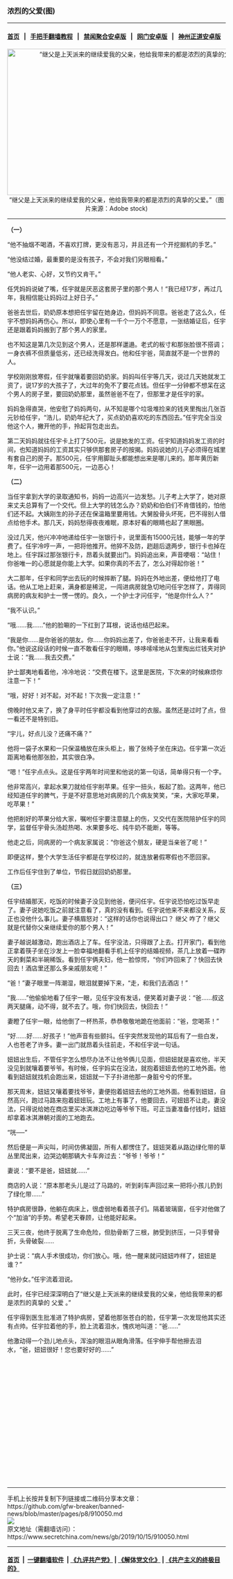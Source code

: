 ### 浓烈的父爱(图)
------------------------

#### [首页](https://github.com/gfw-breaker/banned-news/blob/master/README.md) &nbsp;&nbsp;|&nbsp;&nbsp; [手把手翻墙教程](https://github.com/gfw-breaker/guides/wiki) &nbsp;&nbsp;|&nbsp;&nbsp; [禁闻聚合安卓版](https://github.com/gfw-breaker/bn-android) &nbsp;&nbsp;|&nbsp;&nbsp; [网门安卓版](https://github.com/oGate2/oGate) &nbsp;&nbsp;|&nbsp;&nbsp; [神州正道安卓版](https://github.com/SzzdOgate/update) 



<div class="article_right" style="fone-color:#000">
 <p style="text-align:center">
  <img alt="“继父是上天派来的继续爱我的父亲，他给我带来的都是浓烈的真挚的父爱。”" src="http://img2.secretchina.com/pic/2019/10-11/p2537632a727515357-ss.jpg" style="height:337px; width:600px"/>
  <br>
   “继父是上天派来的继续爱我的父亲，他给我带来的都是浓烈的真挚的父爱。”（图片来源：Adobe stock)
   <span id="hideid" name="hideid" style="color:red;display:none;">
    <span href="https://www.secretchina.com">
    </span>
   </span>
  </br>
 </p>
 <div id="txt-mid1-t21-2017">
  

---


  </div>
 </div>
 <p>
  <strong>
   （一）
  </strong>
  <span id="hideid" name="hideid" style="color:red;display:none;">
   <span href="https://www.secretchina.com">
   </span>
  </span>
 </p>
 <p>
  “他不抽烟不喝酒，不喜欢打牌，更没有恶习，并且还有一个开挖掘机的手艺。”
 </p>
 <p>
  “他没结过婚，最重要的是没有孩子，不会对我们另眼相看。”
 </p>
 <p>
  “他人老实、心好，又节约又肯干。”
 </p>
 <p>
  任凭妈妈说破了嘴，任宇就是厌恶这套房子里的那个男人！“我已经17岁，再过几年，我相信能让妈妈过上好日子。”
 </p>
 <p>
  爸爸去世后，奶奶原本想把任宇留在她身边，但妈妈不同意。爸爸走了这么久，任宇不想妈妈再伤心。所以，即使心里有一千个一万个不愿意，一张结婚证后，任宇还是跟着妈妈搬到了那个男人的家里。
 </p>
 <p>
  也不知这是第几次见到这个男人，还是那样邋遢。老式的板寸和那张脸很不搭调；一身衣裤不但质量低劣，还已经洗得发白。他和任宇爸，简直就不是一个世界的人。
 </p>
 <p>
  学校刚刚放寒假，任宇就嚷着要回奶奶家。妈妈叫任宇等几天，说过几天她就发工资了，说17岁的大孩子了，大过年的免不了要花点钱。但任宇一分钟都不想呆在这个男人的房子里，要回奶奶那里，虽然爸爸不在了，但那里才是任宇的家。
 </p>
 <p>
  妈妈急得直哭，他安慰了妈妈两句，从不知是哪个垃圾堆捡来的钱夹里掏出几张百元钞给任宇，“浩儿，奶奶年纪大了，买点奶奶喜欢吃的东西回去。”任宇完全当没他这个人，撇开他的手，拎起背包走出去。
 </p>
 <p>
  第二天妈妈就往任宇卡上打了500元，说是她发的工资。任宇知道妈妈发工资的时间，也知道妈妈的工资其实只够供那套房子的按揭。妈妈说她的儿子必须得在城里有套自己的房子。那500元，任宇用脚趾头都能想出来是哪儿来的。那年黄历新年，任宇一边用着那500元，一边恶心！
 </p>
 <p>
  <strong>
   （二）
  </strong>
 </p>
 <p>
  当任宇拿到大学的录取通知书，妈妈一边高兴一边发愁。儿子考上大学了，她对原来丈夫总算有了一个交代。但上大学的钱怎么办？奶奶和伯伯们不肯借钱的，怕他们还不起。大姨刚生的孙子还在保温箱里要用钱。大舅股骨头坏死，巴不得别人借点给他手术。那几天，妈妈愁得夜夜难眠，原本好看的眼睛也起了黑眼圈。
 </p>
 <p>
  没过几天，他兴冲冲地递给任宇一张银行卡，说里面有15000元钱，能够一年的学费了。任宇冷哼一声，一把将他推开。他猝不及防，趔趄后退两步，银行卡也掉在地上。任宇踩过那张银行卡，昂着头就要出门。妈妈追出来，声音哽咽：“站住！你爸唯一的心愿就是你能上大学。如果你真的不去了，怎么对得起你爸！”
 </p>
 <p>
  大二那年，任宇和同学出去玩的时候摔断了腿。妈妈在外地出差，便给他打了电话。他从工地上赶来，满身都是稀泥，一闯进病房就急切地问任宇怎样了，弄得同病房的病友和护士一愣一愣的。良久，一个护士才问任宇，“他是你什么人？”
 </p>
 <p>
  “我不认识。”
 </p>
 <p>
  “哦……我……”他的脸唰的一下红到了耳根，说话也结巴起来。
 </p>
 <p>
  “我是你……是你爸爸的朋友。你……你妈妈出差了，你爸爸走不开，让我来看看你。”他说这段话的时候一直不敢看任宇的眼睛，哆哆嗦嗦地从包里掏出烂钱夹对护士说：“我……我去交费。”
 </p>
 <p>
  护士鄙夷地看着他，冷冷地说：“交费在楼下。这里是医院，下次来的时候麻烦你注意一下！”
 </p>
 <p>
  “哦，好好！对不起，对不起！下次我一定注意！”
 </p>
 <p>
  傍晚时他又来了，换了身平时任宇都没看到他穿过的衣服。虽然还是过时了点，但一看还不是特别旧。
 </p>
 <p>
  “宇儿，好点儿没？还痛不痛？”
 </p>
 <p>
  他将一袋子水果和一只保温桶放在床头柜上，搬了张椅子坐在床边。任宇第一次近距离地看他那张脸，其实很白净。
 </p>
 <p>
  “嗯！”任宇点点头。这是任宇两年时间里和他说的第一句话，简单得只有一个字。
 </p>
 <p>
  他非常高兴，拿起水果刀就给任宇削苹果。任宇一扭头，板起了脸。这两年，他已经知道任宇的脾气，于是不好意思地对病房的几个病友笑笑，“来，大家吃苹果，吃苹果！”
 </p>
 <center>
  <div style="max-width: 632px;height:180px; display: none; text-align: center; margin: 0 auto; overflow: hidden;overflow-x: hidden;">
   <div id="taboola-midarticle-thumbnails" style="max-width: 632px;height:180px;overflow: hidden;overflow-x: hidden;">
   </div>
  </div>
  <div>
   <ins class="adsbygoogle" data-ad-client="ca-pub-1276641434651360" data-ad-format="fluid" data-ad-layout="in-article" data-ad-slot="5164544770" style="display:block; text-align:center;">
   </ins>
  </div>
 </center>
 <p>
  他把削好的苹果分给大家，嘱咐任宇要注意腿上的伤，又交代在医院陪护任宇的同学，监督任宇骨头汤趁热喝、水果要多吃、纯牛奶不能断，等等。
 </p>
 <p>
  他走之后，同病房的一个病友家属说：“你爸这个朋友，硬是当亲爸了呢！”
 </p>
 <p>
  即便这样，整个大学生活任宇都是在学校过的，就连放暑假寒假也不愿回家。
 </p>
 <p>
  工作后任宇住到了单位，节假日就回奶奶那里。
 </p>
 <p>
  <strong>
   （三）
  </strong>
 </p>
 <p>
  任宇结婚那天，吃饭的时候妻子没见到他爸，便问任宇。任宇说恐怕吃过饭早走了。妻子说她吃饭之前就注意看了，真的没有看到。任宇说他来不来都没关系，反正也没他什么事儿。妻子横眉怒对：“这样的话你也说得出口？
  <span href="https://www.secretchina.com/news/gb/tag/继父" target="_blank">
   继父
  </span>
  咋了？继父就是代替你父亲继续爱你的那个男人！”
 </p>
 <p>
  妻子越说越激动，跑出酒店上了车。任宇没法，只得跟了上去。打开家门，看到他正拿着筷子坐在沙发上一脸幸福地翻看手机上任宇的结婚视频，茶几上放着一碟昨天的剩菜和半碗稀饭。看到任宇俩夫妇，他一脸惊愕，“你们咋回来了？快回去快回去！酒店里还那么多亲戚朋友呢！”
 </p>
 <p>
  “爸！”妻子眼里一阵潮湿，眼泪就要掉下来，“走，和我们去酒店！”
 </p>
 <center>
  <ins class="adsbygoogle" data-ad-client="ca-pub-1276641434651360" data-ad-format="fluid" data-ad-layout="in-article" data-ad-slot="3646767294" style="display:block; text-align:center;">
  </ins>
 </center>
 <p>
  “我……”他偷偷地看了任宇一眼，见任宇没有发话，便笑着对妻子说：“爸……叔这两天腿痛，动不得，就不去了。哦，你们快回去，快回去！”
 </p>
 <p>
  妻瞪了任宇一眼，给他倒了一杯热茶，恭恭敬敬地跪在他面前：“爸，您喝茶！”
 </p>
 <p>
  “好……好……好孩子！”他声音有些颤抖。任宇突然发现他的耳后有了一些白发，人也苍老了许多。妻一出门就昂着头往前走，不和任宇说一句话。
 </p>
 <p>
  妞妞出生后，不管任宇怎么想尽办法不让他爷俩儿见面，但妞妞就是喜欢他，半天没见到就嚷着要爷爷。有时候，任宇妈实在没法，就抱着妞妞去他的工地外面。他看到妞妞就找机会跑出来，妞妞就一下子扑进他那一身脏兮兮的怀里。
 </p>
 <p>
  那天周末，妞妞又嚷着要找爷爷，妻便抱着妞妞去他的工地外面。他看到妞妞，自然高兴，跑过马路来抱着妞妞玩。工地上有事了，他要回去，可妞妞不让走。妻没法，只得说给她在商店里买冰淇淋边吃边等爷爷下班。可正当妻准备付钱时，妞妞却拿着冰淇淋朝对面的工地跑去。
 </p>
 <p>
  “咣──”
 </p>
 <p>
  然后便是一声尖叫，时间仿佛凝固，所有人都愣住了。妞妞哭着从路边绿化带的草丛里爬出来，边哭边朝那辆大卡车奔过去：“爷爷！爷爷！”
 </p>
 <p>
  妻说：“要不是爸，妞妞就……”
 </p>
 <p>
  商店的人说：“原本那老头儿是过了马路的，听到刹车声回过来一把将小孩儿扔到了绿化带……”
 </p>
 <p>
  特护病房很静，他躺在病床上，很虚弱地看着孩子们。隔着玻璃窗，任宇对他做了个“加油”的手势。希望老天眷顾，让他能好起来。
 </p>
 <p>
  三天三夜，他终于脱离了生命危险，但肋骨断了三根，肺受到挤压，一只手臂骨折，头骨破裂……
 </p>
 <p>
  护士说：“病人手术很成功，你们放心。哦，他一醒来就问妞妞咋样了，妞妞是谁？”
 </p>
 <p>
  “他孙女。”任宇流着泪说。
 </p>
 <p>
  此时，任宇已经深深明白了“继父是上天派来的继续爱我的父亲，他给我带来的都是浓烈的真挚的
  <span href="https://www.secretchina.com/news/gb/tag/父爱" target="_blank">
   父爱
  </span>
  。”
 </p>
 <p>
  任宇得到医生批准进了特护病房，望着他那张苍白的脸，任宇第一次发现他其实还有点帅。任宇拉着他的手，脸上流着泪水，愧疚地叫道：“爸……”
 </p>
 <p>
  他激动得一个劲儿地点头，浑浊的眼泪从眼角滑落。任宇伸手帮他擦去泪水，“爸，妞妞很好！您也要好好的……”
  <center>
   <div>
    <div id="txt-mid2-t22-2017" style="display: block;  height: 280px;  overflow: hidden;">
     <div id="SC-21">
     </div>
    </div>
   </div>
  </center>
 </p>
</div>

<hr/>
手机上长按并复制下列链接或二维码分享本文章：<br/>
https://github.com/gfw-breaker/banned-news/blob/master/pages/p8/910050.md <br/>
<a href='https://github.com/gfw-breaker/banned-news/blob/master/pages/p8/910050.md'><img src='https://github.com/gfw-breaker/banned-news/blob/master/pages/p8/910050.md.png'/></a> <br/>
原文地址（需翻墙访问）：https://www.secretchina.com/news/gb/2019/10/15/910050.html


------------------------
#### [首页](https://github.com/gfw-breaker/banned-news/blob/master/README.md) &nbsp;|&nbsp; [一键翻墙软件](https://github.com/gfw-breaker/nogfw/blob/master/README.md) &nbsp;| [《九评共产党》](https://github.com/gfw-breaker/9ping.md/blob/master/README.md#九评之一评共产党是什么) | [《解体党文化》](https://github.com/gfw-breaker/jtdwh.md/blob/master/README.md) | [《共产主义的终极目的》](https://github.com/gfw-breaker/gczydzjmd.md/blob/master/README.md)


<img src='http://gfw-breaker.win/banned-news/pages/p8/910050.md' width='0px' height='0px'/>
